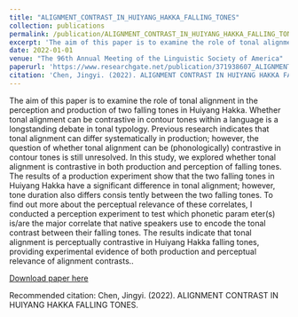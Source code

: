```yaml
---
title: "ALIGNMENT_CONTRAST_IN_HUIYANG_HAKKA_FALLING_TONES"
collection: publications
permalink: /publication/ALIGNMENT_CONTRAST_IN_HUIYANG_HAKKA_FALLING_TONES
excerpt: 'The aim of this paper is to examine the role of tonal alignment in the perception and production of two falling tones in Huiyang Hakka. Whether tonal alignment can be contrastive in contour tones within a language is a longstanding debate in tonal typology. Previous research indicates that tonal alignment can differ systematically in production; however, the question of whether tonal alignment can be (phonologically) contrastive in contour tones is still unresolved. In this study, we explored whether tonal alignment is contrastive in both production and perception of falling tones. The results of a production experiment show that the two falling tones in Huiyang Hakka have a significant difference in tonal alignment; however, tone duration also differs consis tently between the two falling tones. To find out more about the perceptual relevance of these correlates, I conducted a perception experiment to test which phonetic param eter(s) is/are the major correlate that native speakers use to encode the tonal contrast between their falling tones. The results indicate that tonal alignment is perceptually contrastive in Huiyang Hakka falling tones, providing experimental evidence of both production and perceptual relevance of alignment contrasts.'
date: 2022-01-01
venue: "The 96th Annual Meeting of the Linguistic Society of America"
paperurl: 'https://www.researchgate.net/publication/371938607_ALIGNMENT_CONTRAST_IN_HUIYANG_HAKKA_FALLING_TONES'
citation: 'Chen, Jingyi. (2022). ALIGNMENT CONTRAST IN HUIYANG HAKKA FALLING TONES. '
---
```

The aim of this paper is to examine the role of tonal alignment in the perception and production of two falling tones in Huiyang Hakka. Whether tonal alignment can be contrastive in contour tones within a language is a longstanding debate in tonal typology. Previous research indicates that tonal alignment can differ systematically in production; however, the question of whether tonal alignment can be (phonologically) contrastive in contour tones is still unresolved. In this study, we explored whether tonal alignment is contrastive in both production and perception of falling tones. The results of a production experiment show that the two falling tones in Huiyang Hakka have a significant difference in tonal alignment; however, tone duration also differs consis tently between the two falling tones. To find out more about the perceptual relevance of these correlates, I conducted a perception experiment to test which phonetic param eter(s) is/are the major correlate that native speakers use to encode the tonal contrast between their falling tones. The results indicate that tonal alignment is perceptually contrastive in Huiyang Hakka falling tones, providing experimental evidence of both production and perceptual relevance of alignment contrasts..

[Download paper here](https://www.researchgate.net/publication/371938607_ALIGNMENT_CONTRAST_IN_HUIYANG_HAKKA_FALLING_TONES)

Recommended citation: Chen, Jingyi. (2022). ALIGNMENT CONTRAST IN HUIYANG HAKKA FALLING TONES.

